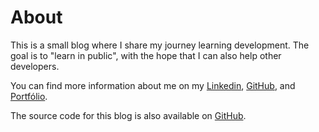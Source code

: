 # About

This is a small blog where I share my journey learning development. The goal is to "learn in public", with the hope that I can also help other developers.

You can find more information about me on my [Linkedin](https://www.linkedin.com/in/renato-ac-lacerda), [GitHub](https://github.com/ralacerda), and [Portfólio](https://portfolio.renatolacerda.com/).

The source code for this blog is also available on [GitHub](https://github.com/ralacerda/blog).
